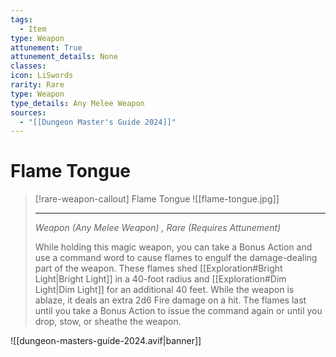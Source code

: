 ```yaml
---
tags:
  - Item
type: Weapon
attunement: True
attunement_details: None
classes:
icon: LiSwords
rarity: Rare
type: Weapon
type_details: Any Melee Weapon
sources: 
  - "[[Dungeon Master's Guide 2024]]"
---
```

# Flame Tongue
>[!rare-weapon-callout] Flame Tongue
>![[flame-tongue.jpg]]
>
>- - -
>_Weapon (Any Melee Weapon) , Rare (Requires Attunement)_
>
>While holding this magic weapon, you can take a Bonus Action and use a command word to cause flames to engulf the damage-dealing part of the weapon. These flames shed [[Exploration#Bright Light\|Bright Light]] in a 40-foot radius and [[Exploration#Dim Light\|Dim Light]] for an additional 40 feet. While the weapon is ablaze, it deals an extra 2d6 Fire damage on a hit. The flames last until you take a Bonus Action to issue the command again or until you drop, stow, or sheathe the weapon.
>


![[dungeon-masters-guide-2024.avif|banner]]
